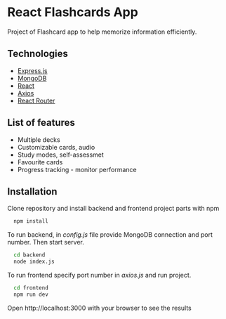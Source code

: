 # React Flashcards App

Project of Flashcard app to help memorize information efficiently.





## Technologies

- [Express.js](https://expressjs.com/)
- [MongoDB](https://www.mongodb.com/)
- [React](https://reactjs.org/)
- [Axios](https://axios-http.com/)
- [React Router](https://reactrouter.com/en/main)

## List of features
- Multiple decks
- Customizable cards, audio
- Study modes, self-assessmet
- Favourite cards
- Progress tracking - monitor performance



## Installation

Clone repository and install backend and frontend project parts with npm

```bash
  npm install
```
To run backend, in *config.js* file provide MongoDB connection and port number. Then start server.

```bash
  cd backend
  node index.js
```
To run frontend specify port number in *axios.js* and run project.
```bash
  cd frontend
  npm run dev
```

Open http://localhost:3000 with your browser to see the results
